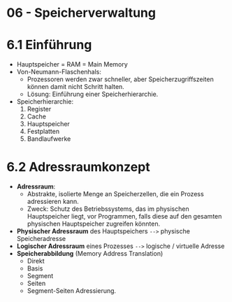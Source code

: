 # 06 - Speicherverwaltung
# 6.1 Einführung
* Hauptspeicher = RAM = Main Memory
* Von-Neumann-Flaschenhals: 
    * Prozessoren werden zwar schneller, aber Speicherzugriffszeiten können damit nicht Schritt halten.
    * Lösung: Einführung einer Speicherhierarchie. 
* Speicherhierarchie:
    1. Register
    2. Cache
    3. Hauptspeicher
    4. Festplatten
    5. Bandlaufwerke

# 6.2 Adressraumkonzept
* **Adressraum**: 
    * Abstrakte, isolierte Menge an Speicherzellen, die ein Prozess adressieren kann. 
    * Zweck: Schutz des Betriebssystems, das im physischen Hauptspeicher liegt, vor Programmen, falls diese auf den gesamten physischen Hauptspeicher zugreifen könnten.
* **Physischer Adressraum** des Hauptspeichers `-->` physische Speicheradresse 
* **Logischer Adressraum** eines Prozesses `-->` logische / virtuelle Adresse
* **Speicherabbildung** (Memory Address Translation)
    * Direkt
    * Basis
    * Segment
    * Seiten
    * Segment-Seiten Adressierung.

